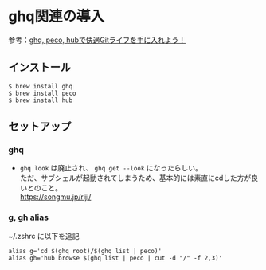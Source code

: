 # ghq関連の導入

参考：[ghq, peco, hubで快適Gitライフを手に入れよう！](https://qiita.com/itkrt2y/items/0671d1f48e66f21241e2)


## インストール

```
$ brew install ghq
$ brew install peco
$ brew install hub
```

## セットアップ

### ghq

* `ghq look` は廃止され、 `ghq get --look` になったらしい。  
  ただ、サブシェルが起動されてしまうため、基本的には素直にcdした方が良いとのこと。  
  https://songmu.jp/riji/ 

### g, gh alias

~/.zshrc に以下を追記
```
alias g='cd $(ghq root)/$(ghq list | peco)'
alias gh='hub browse $(ghq list | peco | cut -d "/" -f 2,3)'
```
